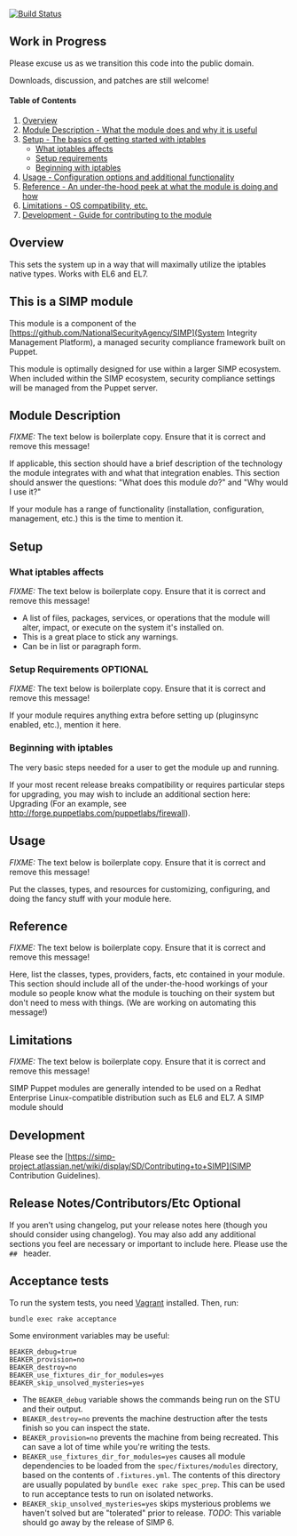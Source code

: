 [![Build Status](https://travis-ci.org/simp/pupmod-simp-iptables.svg?branch=master)](https://travis-ci.org/simp/pupmod-simp-iptables)


## Work in Progress

Please excuse us as we transition this code into the public domain.

Downloads, discussion, and patches are still welcome!


#### Table of Contents

1. [Overview](#overview)
2. [Module Description - What the module does and why it is useful](#module-description)
3. [Setup - The basics of getting started with iptables](#setup)
    * [What iptables affects](#what-iptables-affects)
    * [Setup requirements](#setup-requirements)
    * [Beginning with iptables](#beginning-with-iptables)
4. [Usage - Configuration options and additional functionality](#usage)
5. [Reference - An under-the-hood peek at what the module is doing and how](#reference)
5. [Limitations - OS compatibility, etc.](#limitations)
6. [Development - Guide for contributing to the module](#development)

## Overview

This sets the system up in a way that will maximally utilize the iptables native types.  Works with EL6 and EL7.

## This is a SIMP module
This module is a component of the [https://github.com/NationalSecurityAgency/SIMP](System Integrity Management Platform), a managed security compliance framework built on Puppet.

This module is optimally designed for use within a larger SIMP ecosystem.  When included within the SIMP ecosystem, security compliance settings will be managed from the Puppet server.


## Module Description

*FIXME:* The text below is boilerplate copy.  Ensure that it is correct and remove this message!

If applicable, this section should have a brief description of the technology the module integrates with and what that integration enables. This section should answer the questions: "What does this module *do*?" and "Why would I use it?"

If your module has a range of functionality (installation, configuration, management, etc.) this is the time to mention it.

## Setup

### What iptables affects

*FIXME:* The text below is boilerplate copy.  Ensure that it is correct and remove this message!

* A list of files, packages, services, or operations that the module will alter, impact, or execute on the system it's installed on.
* This is a great place to stick any warnings.
* Can be in list or paragraph form.

### Setup Requirements **OPTIONAL**

*FIXME:* The text below is boilerplate copy.  Ensure that it is correct and remove this message!

If your module requires anything extra before setting up (pluginsync enabled, etc.), mention it here.

### Beginning with iptables

The very basic steps needed for a user to get the module up and running.

If your most recent release breaks compatibility or requires particular steps for upgrading, you may wish to include an additional section here: Upgrading (For an example, see http://forge.puppetlabs.com/puppetlabs/firewall).

## Usage

*FIXME:* The text below is boilerplate copy.  Ensure that it is correct and remove this message!

Put the classes, types, and resources for customizing, configuring, and doing the fancy stuff with your module here.

## Reference

*FIXME:* The text below is boilerplate copy.  Ensure that it is correct and remove this message!

Here, list the classes, types, providers, facts, etc contained in your module. This section should include all of the under-the-hood workings of your module so people know what the module is touching on their system but don't need to mess with things. (We are working on automating this message!)

## Limitations

*FIXME:* The text below is boilerplate copy.  Ensure that it is correct and remove this message!

SIMP Puppet modules are generally intended to be used on a Redhat Enterprise Linux-compatible distribution such as EL6 and EL7.  A SIMP module should

## Development

Please see the [https://simp-project.atlassian.net/wiki/display/SD/Contributing+to+SIMP](SIMP Contribution Guidelines).

## Release Notes/Contributors/Etc **Optional**

If you aren't using changelog, put your release notes here (though you should consider using changelog). You may also add any additional sections you feel are necessary or important to include here. Please use the `## ` header.

## Acceptance tests

To run the system tests, you need [Vagrant](https://www.vagrantup.com/) installed. Then, run:

    bundle exec rake acceptance

Some environment variables may be useful:

    BEAKER_debug=true
    BEAKER_provision=no
    BEAKER_destroy=no
    BEAKER_use_fixtures_dir_for_modules=yes
    BEAKER_skip_unsolved_mysteries=yes

* The `BEAKER_debug` variable shows the commands being run on the STU and their output.
* `BEAKER_destroy=no` prevents the machine destruction after the tests finish so you can inspect the state.
* `BEAKER_provision=no` prevents the machine from being recreated. This can save a lot of time while you're writing the tests.
* `BEAKER_use_fixtures_dir_for_modules=yes` causes all module dependencies to be loaded from the `spec/fixtures/modules` directory, based on the contents of `.fixtures.yml`.  The contents of this directory are usually populated by `bundle exec rake spec_prep`.  This can be used to run acceptance tests to run on isolated networks.
* `BEAKER_skip_unsolved_mysteries=yes` skips mysterious problems we haven't solved but are "tolerated" prior to release.  *TODO*: This variable should go away by the release of SIMP 6.
